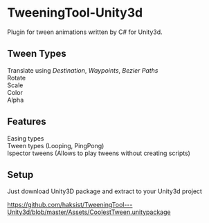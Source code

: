 # TweeningTool-Unity3d

Plugin for tween animations written by C# for Unity3d.

## Tween Types
Translate using *Destination*, *Waypoints*, *Bezier Paths*  
Rotate  
Scale  
Color  
Alpha  

## Features

Easing types  
Tween types (Looping, PingPong)   
Ispector tweens (Allows to play tweens without creating scripts)  

## Setup

Just download Unity3D package and extract to your Unity3d project

https://github.com/haksist/TweeningTool---Unity3d/blob/master/Assets/CoolestTween.unitypackage




